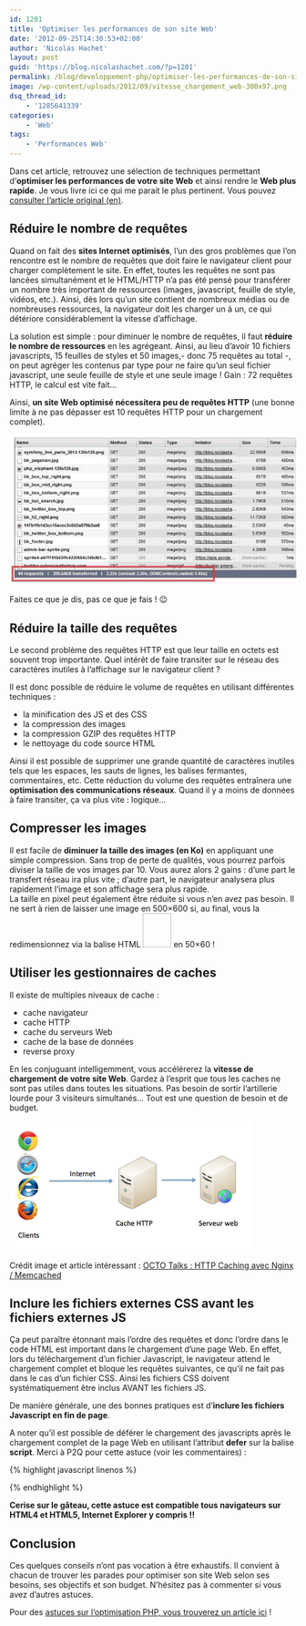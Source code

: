 ```yaml
---
id: 1201
title: 'Optimiser les performances de son site Web'
date: '2012-09-25T14:30:53+02:00'
author: 'Nicolas Hachet'
layout: post
guid: 'https://blog.nicolashachet.com/?p=1201'
permalink: /blog/developpement-php/optimiser-les-performances-de-son-site-web-google/
image: /wp-content/uploads/2012/09/vitesse_chargement_web-300x97.png
dsq_thread_id:
    - '1285641339'
categories:
    - 'Web'
tags:
    - 'Performances Web'
---
```


Dans cet article, retrouvez une sélection de techniques permettant d’**optimiser les performances de votre site Web** et ainsi rendre le **Web plus rapide**. Je vous livre ici ce qui me parait le plus pertinent. Vous pouvez [consulter l’article original (en)](https://developers.google.com/speed/articles/).

## Réduire le nombre de requêtes

Quand on fait des **sites Internet optimisés**, l’un des gros problèmes que l’on rencontre est le nombre de requêtes que doit faire le navigateur client pour charger complètement le site. En effet, toutes les requêtes ne sont pas lancées simultanément et le HTML/HTTP n’a pas été pensé pour transférer un nombre très important de ressources (images, javascript, feuille de style, vidéos, etc.). Ainsi, dès lors qu’un site contient de nombreux médias ou de nombreuses ressources, la navigateur doit les charger un à un, ce qui détériore considérablement la vitesse d’affichage.

La solution est simple : pour diminuer le nombre de requêtes, il faut **réduire le nombre de ressources** en les agrégeant. Ainsi, au lieu d’avoir 10 fichiers javascripts, 15 feuilles de styles et 50 images,- donc 75 requêtes au total -, on peut agréger les contenus par type pour ne faire qu’un seul fichier javascript, une seule feuille de style et une seule image ! Gain : 72 requêtes HTTP, le calcul est vite fait…

Ainsi, **un site Web optimisé nécessitera peu de requêtes HTTP** (une bonne limite à ne pas dépasser est 10 requêtes HTTP pour un chargement complet).

[![Faites ce que je dis, pas ce que je fais ! ;)](/wp-content/uploads/2012/09/blog_speed.png "blog_speed")](/wp-content/uploads/2012/09/blog_speed.png)

Faites ce que je dis, pas ce que je fais ! 😉

## Réduire la taille des requêtes

Le second problème des requêtes HTTP est que leur taille en octets est souvent trop importante. Quel intérêt de faire transiter sur le réseau des caractères inutiles à l’affichage sur le navigateur client ?

Il est donc possible de réduire le volume de requêtes en utilisant différentes techniques :

- la minification des JS et des CSS
- la compression des images
- la compression GZIP des requêtes HTTP
- le nettoyage du code source HTML

Ainsi il est possible de supprimer une grande quantité de caractères inutiles tels que les espaces, les sauts de lignes, les balises fermantes, commentaires, etc. Cette réduction du volume des requêtes entraînera une **optimisation des communications réseaux**. Quand il y a moins de données à faire transiter, ça va plus vite : logique…

## Compresser les images

Il est facile de **diminuer la taille des images (en Ko)** en appliquant une simple compression. Sans trop de perte de qualités, vous pourrez parfois diviser la taille de vos images par 10. Vous aurez alors 2 gains : d’une part le transfert réseau ira plus vite ; d’autre part, le navigateur analysera plus rapidement l’image et son affichage sera plus rapide.  
La taille en pixel peut également être réduite si vous n’en avez pas besoin. Il ne sert à rien de laisser une image en 500×600 si, au final, vous la redimensionnez via la balise HTML <img width=50 height=60 /> en 50×60 !

## Utiliser les gestionnaires de caches

Il existe de multiples niveaux de cache :

- cache navigateur
- cache HTTP
- cache du serveurs Web
- cache de la base de données
- reverse proxy

En les conjuguant intelligemment, vous accélérerez la **vitesse de chargement de votre site Web**. Gardez à l’esprit que tous les caches ne sont pas utiles dans toutes les situations. Pas besoin de sortir l’artillerie lourde pour 3 visiteurs simultanés… Tout est une question de besoin et de budget.

[![Cache HTTP](/wp-content/uploads/2012/09/cache_http.png "cache_http")](/wp-content/uploads/2012/09/cache_http.png)  

Crédit image et article intéressant : [OCTO Talks : HTTP Caching avec Nginx / Memcached](https://blog.octo.com/http-caching-avec-nginx-memcached/)

## Inclure les fichiers externes CSS avant les fichiers externes JS

Ça peut paraître étonnant mais l’ordre des requêtes et donc l’ordre dans le code HTML est important dans le chargement d’une page Web. En effet, lors du téléchargement d’un fichier Javascript, le navigateur attend le chargement complet et bloque les requêtes suivantes, ce qu’il ne fait pas dans le cas d’un fichier CSS. Ainsi les fichiers CSS doivent systématiquement être inclus AVANT les fichiers JS.

De manière générale, une des bonnes pratiques est d’**inclure les fichiers Javascript en fin de page**.

A noter qu’il est possible de déférer le chargement des javascripts après le chargement complet de la page Web en utilisant l’attribut **defer** sur la balise **script**. Merci à P2Q pour cette astuce (voir les commentaires) :

{% highlight javascript linenos %}
<script defer="defer" langage="text/javascript" src="js/script.js"></script>
{% endhighlight %}

**Cerise sur le gâteau, cette astuce est compatible tous navigateurs sur HTML4 et HTML5, Internet Explorer y compris !!**

## Conclusion

Ces quelques conseils n’ont pas vocation à être exhaustifs. Il convient à chacun de trouver les parades pour optimiser son site Web selon ses besoins, ses objectifs et son budget. N’hésitez pas à commenter si vous avez d’autres astuces.

Pour des [astuces sur l’optimisation PHP, vous trouverez un article ici](https://www.nicolashachet.com/blog/2012/09/26/technologies/php/optimiser-les-performances-de-son-code-php/) !
